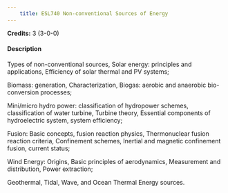 ```yaml
---
    title: ESL740 Non-conventional Sources of Energy
---
```

**Credits:** 3 (3-0-0)



#### Description 
Types of non-conventional sources, Solar energy: principles and applications, Efficiency of solar thermal and PV systems;

Biomass: generation, Characterization, Biogas: aerobic and anaerobic bio-conversion processes;

Mini/micro hydro power: classification of hydropower schemes, classification of water turbine, Turbine theory, Essential components of hydroelectric system, system efficiency;

Fusion: Basic concepts, fusion reaction physics, Thermonuclear fusion reaction criteria, Confinement schemes, Inertial and magnetic confinement fusion, current status;

Wind Energy: Origins, Basic principles of aerodynamics, Measurement and distribution, Power extraction;

Geothermal, Tidal, Wave, and Ocean Thermal Energy sources.